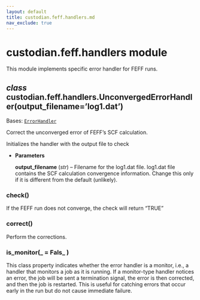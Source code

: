 ```yaml
---
layout: default
title: custodian.feff.handlers.md
nav_exclude: true
---
```


# custodian.feff.handlers module

This module implements specific error handler for FEFF runs.

## *class* custodian.feff.handlers.UnconvergedErrorHandler(output_filename=’log1.dat’)

Bases: [`ErrorHandler`](custodian.custodian.md#custodian.custodian.ErrorHandler)

Correct the unconverged error of FEFF’s SCF calculation.

Initializes the handler with the output file to check

* **Parameters**

  **output_filename** (*str*) – Filename for the log1.dat file. log1.dat file
  contains the SCF calculation convergence information. Change this only
  if it is different from the default (unlikely).

### check()

If the FEFF run does not converge, the check will return
“TRUE”

### correct()

Perform the corrections.

### is_monitor(_ = Fals_ )

This class property indicates whether the error handler is a monitor,
i.e., a handler that monitors a job as it is running. If a
monitor-type handler notices an error, the job will be sent a
termination signal, the error is then corrected,
and then the job is restarted. This is useful for catching errors
that occur early in the run but do not cause immediate failure.